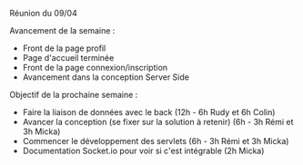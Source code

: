 Réunion du 09/04

Avancement de la semaine :

* Front de la page profil
* Page d'accueil terminée
* Front de la page connexion/inscription 
* Avancement dans la conception Server Side

Objectif de la prochaine semaine :

* Faire la liaison de données avec le back (12h - 6h Rudy et 6h Colin)
* Avancer la conception (se fixer sur la solution à retenir) (6h - 3h Rémi et 3h Micka)
* Commencer le développement des servlets (6h - 3h Rémi et 3h Micka)
* Documentation Socket.io pour voir si c'est intégrable (2h Micka)

